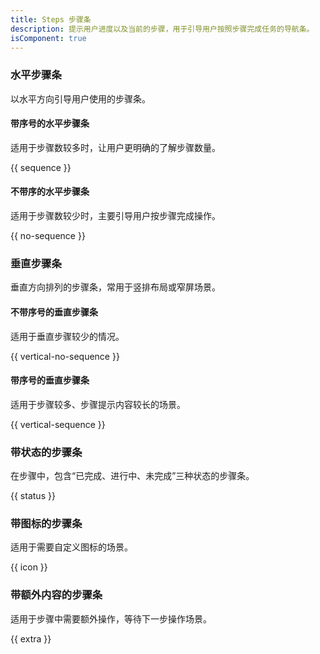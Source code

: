 ```yaml
---
title: Steps 步骤条
description: 提示用户进度以及当前的步骤，用于引导用户按照步骤完成任务的导航条。
isComponent: true
---
```


### 水平步骤条
以水平方向引导用户使用的步骤条。

#### 带序号的水平步骤条
适用于步骤数较多时，让用户更明确的了解步骤数量。

{{ sequence }}

#### 不带序的水平步骤条

适用于步骤数较少时，主要引导用户按步骤完成操作。

{{ no-sequence }}

### 垂直步骤条

垂直方向排列的步骤条，常用于竖排布局或窄屏场景。
#### 不带序号的垂直步骤条

适用于垂直步骤较少的情况。

{{ vertical-no-sequence }}

#### 带序号的垂直步骤条
适用于步骤较多、步骤提示内容较长的场景。

{{ vertical-sequence }}

### 带状态的步骤条
在步骤中，包含“已完成、进行中、未完成”三种状态的步骤条。

{{ status }}
### 带图标的步骤条

适用于需要自定义图标的场景。

{{ icon }}

### 带额外内容的步骤条

适用于步骤中需要额外操作，等待下一步操作场景。

{{ extra }}
